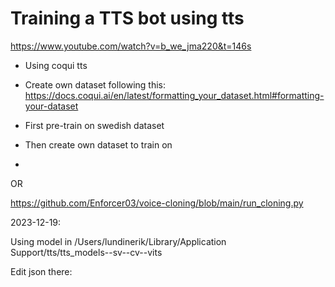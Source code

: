 # Training a TTS bot using tts

https://www.youtube.com/watch?v=b_we_jma220&t=146s

* Using coqui tts
* Create own dataset following this: https://docs.coqui.ai/en/latest/formatting_your_dataset.html#formatting-your-dataset

* First pre-train on swedish dataset
* Then create own dataset to train on
* 


OR

https://github.com/Enforcer03/voice-cloning/blob/main/run_cloning.py


2023-12-19:

Using model in
/Users/lundinerik/Library/Application Support/tts/tts_models--sv--cv--vits

Edit json there: 